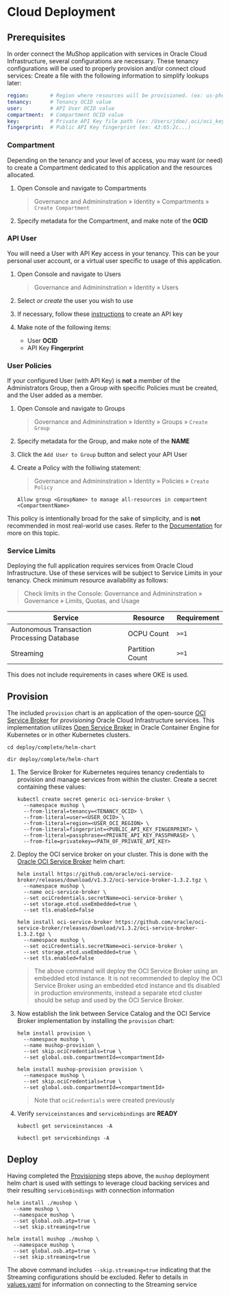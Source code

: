 # Cloud Deployment

## Prerequisites

In order connect the MuShop application with services in Oracle Cloud Infrastructure,
several configurations are necessary. These tenancy configurations will be used to
properly provision and/or connect cloud services: Create a file with the following
information to simplify lookups later:

```yaml
region:       # Region where resources will be provisioned. (ex: us-phoenix-1)
tenancy:      # Tenancy OCID value
user:         # API User OCID value
compartment:  # Compartment OCID value
key:          # Private API Key file path (ex: /Users/jdoe/.oci/oci_key.pem)
fingerprint:  # Public API Key fingerprint (ex: 43:65:2c...)
```

### Compartment

Depending on the tenancy and your level of access, you may want (or need) to
create a Compartment dedicated to this application and the resources allocated.

1. Open Console and navigate to Compartments

    > Governance and Admininstration » Identity » Compartments » `Create Compartment`

1. Specify metadata for the Compartment, and make note of the **OCID**

### API User

You will need a User with API Key access in your tenancy.
This can be your personal user account, or a virtual user specific to usage of
this application.

1. Open Console and navigate to Users

    > Governance and Admininstration » Identity » Users

1. Select _or create_ the user you wish to use

1. If necessary, follow these [instructions](https://docs.cloud.oracle.com/iaas/Content/Functions/Tasks/functionssetupapikey.htm) to create an API key

1. Make note of the following items:
    - User **OCID**
    - API Key **Fingerprint**

### User Policies

If your configured User (with API Key) is **not** a member of the Administrators Group,
then a Group with specific Policies must be created, and the User added as a member.

1. Open Console and navigate to Groups

    > Governance and Admininstration » Identity » Groups » `Create Group`

1. Specify metadata for the Group, and make note of the **NAME**

1. Click the `Add User to Group` button and select your API User

1. Create a Policy with the folliwing statement:

    > Governance and Admininstration » Identity » Policies » `Create Policy`

    ```text
    Allow group <GroupName> to manage all-resources in compartment <CompartmentName>
    ```

<aside class="warning">
   This policy is intentionally broad for the sake of simplicity,
   and is <b>not</b> recommended in most real-world use cases.
   Refer to the <a href="https://docs.cloud.oracle.com/iaas/Content/Identity/Concepts/overview.htm#three">Documentation</a>
   for more on this topic.
</aside>

### Service Limits

Deploying the full application requires services from Oracle Cloud
Infrastructure. Use of these services will be subject to Service Limits in your
tenancy. Check minimum resource availability as follows:

> Check limits in the Console: Governance and Admininstration » Governance » Limits, Quotas, and Usage

| Service | Resource | Requirement |
| -- | -- | -- |
| Autonomous Transaction Processing Database | OCPU Count | `>=1` |
| Streaming | Partition Count | `>=1` |

<aside class="notice">
  This does not include requirements in cases where OKE is used.
</aside>

## Provision

The included `provision` chart is an application of the open-source [OCI Service Broker](https://github.com/oracle/oci-service-broker)
for _provisioning_ Oracle Cloud Infrastructure services. This implementation utilizes [Open Service Broker](https://github.com/openservicebrokerapi/servicebroker/blob/v2.14/spec.md) in Oracle Container Engine for Kubernetes or in other Kubernetes clusters.

```text--linux-macos
cd deploy/complete/helm-chart
```

```text--win
dir deploy/complete/helm-chart
```

1. The Service Broker for Kubernetes requires tenancy credentials to provision and
manage services from within the cluster. Create a secret containing these
values:

    ```shell
    kubectl create secret generic oci-service-broker \
      --namespace mushop \
      --from-literal=tenancy=<TENANCY_OCID> \
      --from-literal=user=<USER_OCID> \
      --from-literal=region=<USER_OCI_REGION> \
      --from-literal=fingerprint=<PUBLIC_API_KEY_FINGERPRINT> \
      --from-literal=passphrase=<PRIVATE_API_KEY_PASSPHRASE> \
      --from-file=privatekey=<PATH_OF_PRIVATE_API_KEY>
    ```

1. Deploy the OCI service broker on your cluster. This is done with the [Oracle OCI Service Broker](https://github.com/oracle/oci-service-broker) helm chart:

    ```shell--helm2
    helm install https://github.com/oracle/oci-service-broker/releases/download/v1.3.2/oci-service-broker-1.3.2.tgz \
      --namespace mushop \
      --name oci-service-broker \
      --set ociCredentials.secretName=oci-service-broker \
      --set storage.etcd.useEmbedded=true \
      --set tls.enabled=false
    ```

    ```shell--helm3
    helm install oci-service-broker https://github.com/oracle/oci-service-broker/releases/download/v1.3.2/oci-service-broker-1.3.2.tgz \
      --namespace mushop \
      --set ociCredentials.secretName=oci-service-broker \
      --set storage.etcd.useEmbedded=true \
      --set tls.enabled=false
    ```

    > The above command will deploy the OCI Service Broker using an embedded etcd instance. It is not recommended to deploy the OCI Service Broker using an embedded etcd instance and tls disabled in production environments, instead a separate etcd cluster should be setup and used by the OCI Service Broker.

1. Now establish the link between Service Catalog and the OCI Service Broker implementation by installing the `provision` chart:

    ```shell--helm2
    helm install provision \
      --namespace mushop \
      --name mushop-provision \
      --set skip.ociCredentials=true \
      --set global.osb.compartmentId=<compartmentId>
    ```

    ```shell--helm3
    helm install mushop-provision provision \
      --namespace mushop \
      --set skip.ociCredentials=true \
      --set global.osb.compartmentId=<compartmentId>
    ```

    > Note that `ociCredentials` were created previously

1. Verify `serviceinstances` and `servicebindings` are **READY**

    ```text
    kubectl get serviceinstances -A
    ```

    ```text
    kubectl get servicebindings -A
    ```

## Deploy

Having completed the [Provisioning](#provision) steps above, the `mushop` deployment
helm chart is used with settings to leverage cloud backing services and their resulting
`servicebindings` with connection information

```shell--helm2
helm install ./mushop \
  --name mushop \
  --namespace mushop \
  --set global.osb.atp=true \
  --set skip.streaming=true
```

```shell--helm3
helm install mushop ./mushop \
  --namespace mushop \
  --set global.osb.atp=true \
  --set skip.streaming=true
```

<aside class="notice">
  The above command includes <code>--skip.streaming=true</code> indicating that the Streaming
  configurations should be excluded. Refer to details in <a href="https://github.com/oracle-quickstart/oci-cloudnative/blob/master/deploy/complete/helm-chart/mushop/values.yaml">values.yaml</a> for information on connecting to the Streaming service
</aside>
